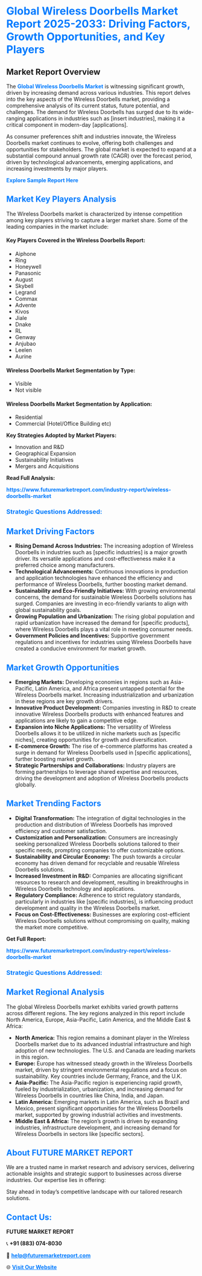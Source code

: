 <h1 style="color: #007BFF;">Global Wireless Doorbells Market Report 2025-2033: Driving Factors, Growth Opportunities, and Key Players</h1>

<section id="overview">
<h2>Market Report Overview</h2>
<p>The <a href="https://www.futuremarketreport.com/industry-report/wireless-doorbells-market" style="color: #007BFF; text-decoration: none;"><strong>Global Wireless Doorbells Market</strong></a> is witnessing significant growth, driven by increasing demand across various industries. This report delves into the key aspects of the Wireless Doorbells market, providing a comprehensive analysis of its current status, future potential, and challenges. The demand for Wireless Doorbells has surged due to its wide-ranging applications in industries such as [insert industries], making it a critical component in modern-day [applications].</p>
<p>As consumer preferences shift and industries innovate, the Wireless Doorbells market continues to evolve, offering both challenges and opportunities for stakeholders. The global market is expected to expand at a substantial compound annual growth rate (CAGR) over the forecast period, driven by technological advancements, emerging applications, and increasing investments by major players.</p>
</section>

<section id="overview">
<p><a href="https://www.futuremarketreport.com/request-sample/reportId=84333" style="color: #007BFF; text-decoration: none;"><strong>Explore Sample Report Here</strong></a></p>
</section>

<section id="key-players">
<h2 style="color: #007BFF;">Market Key Players Analysis</h2>
<p>The Wireless Doorbells market is characterized by intense competition among key players striving to capture a larger market share. Some of the leading companies in the market include:</p>
<h4>Key Players Covered in the Wireless Doorbells Report:</h4>
<ul><li>Aiphone</li><li>Ring</li><li>Honeywell</li><li>Panasonic</li><li>August</li><li>Skybell</li><li>Legrand</li><li>Commax</li><li>Advente</li><li>Kivos</li><li>Jiale</li><li>Dnake</li><li>RL</li><li>Genway</li><li>Anjubao</li><li>Leelen</li><li>Aurine</li></ul>
<h4>Wireless Doorbells Market Segmentation by Type:</h4>
<ul><li>Visible</li><li>Not visible</li></ul>

<h4>Wireless Doorbells Market Segmentation by Application:</h4>
<ul><li>Residential</li><li>Commercial (Hotel/Office Building etc)</li></ul>
<p><strong>Key Strategies Adopted by Market Players:</strong></p>
<ul>
<li>Innovation and R&D</li>
<li>Geographical Expansion</li>
<li>Sustainability Initiatives</li>
<li>Mergers and Acquisitions</li>
</ul>
</section>

<section>
<p><strong>Read Full Analysis: </strong></p><a href="https://www.futuremarketreport.com/industry-report/wireless-doorbells-market" style="color: #007BFF; text-decoration: none;"><strong>https://www.futuremarketreport.com/industry-report/wireless-doorbells-market</strong></a>
<h3 style="color: #007BFF;">Strategic Questions Addressed:</h3>
</section>

<section id="driving-factors">
<h2 style="color: #007BFF;">Market Driving Factors</h2>
<ul>
<li><strong>Rising Demand Across Industries:</strong> The increasing adoption of Wireless Doorbells in industries such as [specific industries] is a major growth driver. Its versatile applications and cost-effectiveness make it a preferred choice among manufacturers.</li>
<li><strong>Technological Advancements:</strong> Continuous innovations in production and application technologies have enhanced the efficiency and performance of Wireless Doorbells, further boosting market demand.</li>
<li><strong>Sustainability and Eco-Friendly Initiatives:</strong> With growing environmental concerns, the demand for sustainable Wireless Doorbells solutions has surged. Companies are investing in eco-friendly variants to align with global sustainability goals.</li>
<li><strong>Growing Population and Urbanization:</strong> The rising global population and rapid urbanization have increased the demand for [specific products], where Wireless Doorbells plays a vital role in meeting consumer needs.</li>
<li><strong>Government Policies and Incentives:</strong> Supportive government regulations and incentives for industries using Wireless Doorbells have created a conducive environment for market growth.</li>
</ul>
</section>

<section id="growth-opportunities">
<h2 style="color: #007BFF;">Market Growth Opportunities</h2>
<ul>
<li><strong>Emerging Markets:</strong> Developing economies in regions such as Asia-Pacific, Latin America, and Africa present untapped potential for the Wireless Doorbells market. Increasing industrialization and urbanization in these regions are key growth drivers.</li>
<li><strong>Innovative Product Development:</strong> Companies investing in R&D to create innovative Wireless Doorbells products with enhanced features and applications are likely to gain a competitive edge.</li>
<li><strong>Expansion into Niche Applications:</strong> The versatility of Wireless Doorbells allows it to be utilized in niche markets such as [specific niches], creating opportunities for growth and diversification.</li>
<li><strong>E-commerce Growth:</strong> The rise of e-commerce platforms has created a surge in demand for Wireless Doorbells used in [specific applications], further boosting market growth.</li>
<li><strong>Strategic Partnerships and Collaborations:</strong> Industry players are forming partnerships to leverage shared expertise and resources, driving the development and adoption of Wireless Doorbells products globally.</li>
</ul>
</section>

<section id="trending-factors">
<h2 style="color: #007BFF;">Market Trending Factors</h2>
<ul>
<li><strong>Digital Transformation:</strong> The integration of digital technologies in the production and distribution of Wireless Doorbells has improved efficiency and customer satisfaction.</li>
<li><strong>Customization and Personalization:</strong> Consumers are increasingly seeking personalized Wireless Doorbells solutions tailored to their specific needs, prompting companies to offer customizable options.</li>
<li><strong>Sustainability and Circular Economy:</strong> The push towards a circular economy has driven demand for recyclable and reusable Wireless Doorbells solutions.</li>
<li><strong>Increased Investment in R&D:</strong> Companies are allocating significant resources to research and development, resulting in breakthroughs in Wireless Doorbells technology and applications.</li>
<li><strong>Regulatory Compliance:</strong> Adherence to strict regulatory standards, particularly in industries like [specific industries], is influencing product development and quality in the Wireless Doorbells market.</li>
<li><strong>Focus on Cost-Effectiveness:</strong> Businesses are exploring cost-efficient Wireless Doorbells solutions without compromising on quality, making the market more competitive.</li>
</ul>
</section>

<section>
<p><strong>Get Full Report: </strong></p><a href="https://www.futuremarketreport.com/industry-report/wireless-doorbells-market" style="color: #007BFF; text-decoration: none;"><strong>https://www.futuremarketreport.com/industry-report/wireless-doorbells-market</strong></a>
<h3 style="color: #007BFF;">Strategic Questions Addressed:</h3>
</section>


<section id="regional-analysis">
<h2 style="color: #007BFF;">Market Regional Analysis</h2>
<p>The global Wireless Doorbells market exhibits varied growth patterns across different regions. The key regions analyzed in this report include North America, Europe, Asia-Pacific, Latin America, and the Middle East & Africa:</p>
<ul>
<li><strong>North America:</strong> This region remains a dominant player in the Wireless Doorbells market due to its advanced industrial infrastructure and high adoption of new technologies. The U.S. and Canada are leading markets in this region.</li>
<li><strong>Europe:</strong> Europe has witnessed steady growth in the Wireless Doorbells market, driven by stringent environmental regulations and a focus on sustainability. Key countries include Germany, France, and the U.K.</li>
<li><strong>Asia-Pacific:</strong> The Asia-Pacific region is experiencing rapid growth, fueled by industrialization, urbanization, and increasing demand for Wireless Doorbells in countries like China, India, and Japan.</li>
<li><strong>Latin America:</strong> Emerging markets in Latin America, such as Brazil and Mexico, present significant opportunities for the Wireless Doorbells market, supported by growing industrial activities and investments.</li>
<li><strong>Middle East & Africa:</strong> The region’s growth is driven by expanding industries, infrastructure development, and increasing demand for Wireless Doorbells in sectors like [specific sectors].</li>
</ul>
</section>

<footer>
<h2 style="color: #007BFF;">About FUTURE MARKET REPORT</h2>
<p>We are a trusted name in market research and advisory services, delivering actionable insights and strategic support to businesses across diverse industries. Our expertise lies in offering:</p>

<p>Stay ahead in today’s competitive landscape with our tailored research solutions.</p>

<h2 style="color: #007BFF;">Contact Us:</h2>
<p><strong>FUTURE MARKET REPORT</strong></p>
<p>📞 <strong>+91 (883) 074-8030</strong></p>
<p>📧 <strong><a href="mailto:help@futuremarketreport.com" style="color: #007BFF;">help@futuremarketreport.com</a></strong></p>
<p>🌐 <strong><a href="https://www.futuremarketreport.com/" style="color: #007BFF;">Visit Our Website</a></strong></p>
</footer>
